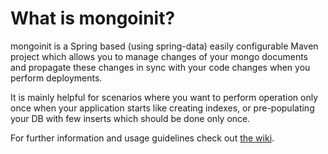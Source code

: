 # What is mongoinit?
mongoinit is a Spring based (using spring-data) easily configurable Maven project which allows you to manage changes of your mongo documents and propagate these changes in sync with your code changes when you perform deployments.

It is mainly helpful for scenarios where you want to perform operation only once when your application starts like creating indexes, or pre-populating your DB with few inserts which should be done only once.

For further information and usage guidelines check out [the wiki](../../wiki/How-to-use-mongoinit).
